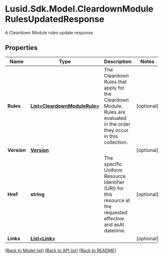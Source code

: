 # Lusid.Sdk.Model.CleardownModuleRulesUpdatedResponse
A Cleardown Module rules update response

## Properties

Name | Type | Description | Notes
------------ | ------------- | ------------- | -------------
**Rules** | [**List&lt;CleardownModuleRule&gt;**](CleardownModuleRule.md) | The Cleardown Rules that apply for the Cleardown Module. Rules are evaluated in the order they occur in this collection. | [optional] 
**Version** | [**Version**](Version.md) |  | [optional] 
**Href** | **string** | The specific Uniform Resource Identifier (URI) for this resource at the requested effective and asAt datetime. | [optional] 
**Links** | [**List&lt;Link&gt;**](Link.md) |  | [optional] 

[[Back to Model list]](../README.md#documentation-for-models) [[Back to API list]](../README.md#documentation-for-api-endpoints) [[Back to README]](../README.md)

